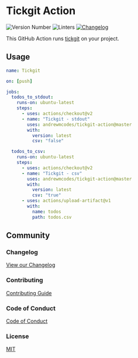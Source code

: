 <!-- Variables -->
[changelog]: /CHANGELOG.md
[coc]: /CODE_OF_CONDUCT.md
[contributing]: /CONTRIBUTING.md
[license]: /LICENSE.md

# Tickgit Action

![Version Number](https://img.shields.io/static/v1?label=Version&message=v0.0.1&color=blue)
![Linters](https://github.com/andrewmcodes/tickgit-action/workflows/Linters/badge.svg)
[![Changelog](https://github.com/andrewmcodes/rubocop-linter-action/workflows/Changelog/badge.svg)][changelog]

This GitHub Action runs [tickgit](https://github.com/augmentable-dev/tickgit) on your project.

## Usage

```yml
name: Tickgit

on: [push]

jobs:
  todos_to_stdout:
    runs-on: ubuntu-latest
    steps:
      - uses: actions/checkout@v2
      - name: "Tickgit - stdout"
        uses: andrewmcodes/tickgit-action@master
        with:
          version: latest
          csv: "false"

  todos_to_csv:
    runs-on: ubuntu-latest
    steps:
      - uses: actions/checkout@v2
      - name: "Tickgit - csv"
        uses: andrewmcodes/tickgit-action@master
        with:
          version: latest
          csv: "true"
      - uses: actions/upload-artifact@v1
        with:
          name: todos
          path: todos.csv
```

## Community

### Changelog

[View our Changelog][changelog]

### Contributing

[Contributing Guide][contributing]

### Code of Conduct

[Code of Conduct][coc]

### License

[MIT][license]

